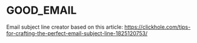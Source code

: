 # GOOD_EMAIL
Email subject line creator based on this article: <https://clickhole.com/tips-for-crafting-the-perfect-email-subject-line-1825120753/>
